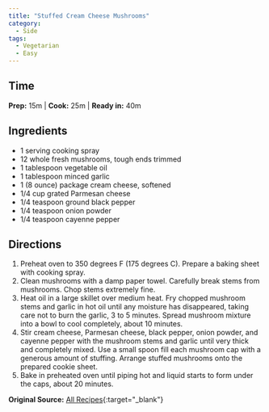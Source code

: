```yaml
---
title: "Stuffed Cream Cheese Mushrooms"
category:
  - Side
tags:
  - Vegetarian
  - Easy
---
```


## Time
**Prep:** 15m | **Cook:** 25m | **Ready in:** 40m

## Ingredients
* 1 serving cooking spray
* 12 whole fresh mushrooms, tough ends trimmed
* 1 tablespoon vegetable oil
* 1 tablespoon minced garlic
* 1 (8 ounce) package cream cheese, softened
* 1/4 cup grated Parmesan cheese
* 1/4 teaspoon ground black pepper
* 1/4 teaspoon onion powder
* 1/4 teaspoon cayenne pepper

## Directions
1. Preheat oven to 350 degrees F (175 degrees C). Prepare a baking sheet with cooking spray.
2. Clean mushrooms with a damp paper towel. Carefully break stems from mushrooms. Chop stems extremely fine.
3. Heat oil in a large skillet over medium heat. Fry chopped mushroom stems and garlic in hot oil until any moisture has disappeared, taking care not to burn the garlic, 3 to 5 minutes. Spread mushroom mixture into a bowl to cool completely, about 10 minutes.
4. Stir cream cheese, Parmesan cheese, black pepper, onion powder, and cayenne pepper with the mushroom stems and garlic until very thick and completely mixed. Use a small spoon fill each mushroom cap with a generous amount of stuffing. Arrange stuffed mushrooms onto the prepared cookie sheet.
5. Bake in preheated oven until piping hot and liquid starts to form under the caps, about 20 minutes.

**Original Source:** [All Recipes](https://www.allrecipes.com/recipe/240406/stuffed-cream-cheese-mushrooms/){:target="_blank"} 
